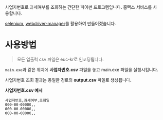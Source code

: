 사업자번호로 과세여부를 조회하는 간단한 파이썬 프로그램입니다. 홈택스 서비스를 사용합니다.

[selenium](https://pypi.org/project/selenium/), [webdriver-manager](https://pypi.org/project/webdriver-manager/)를 활용하여 만들어졌습니다.

# 사용방법
> 모든 입출력 csv 파일은 euc-kr로 인코딩됩니다.

`main.exe`과 같은 위치에 **사업자번호.csv** 파일을 놓고 main.exe 파일을 실행시킵니다.

사업자번호 조회 결과는 동일한 경로의 **output.csv** 파일로 생성됩니다.


**사업자번호.csv 예시**
```csv
사업자번호,과세여부,조회일
000-00-00000,,
000-00-00000,,
000-00-00000,,
```